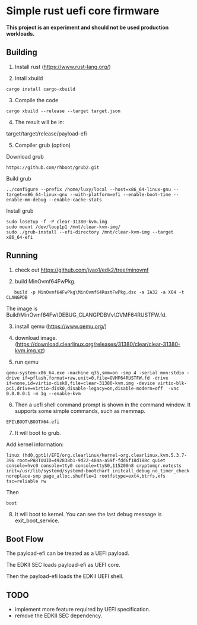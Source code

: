 # Simple rust uefi core firmware

**This project is an experiment and should not be used production workloads.**

## Building

1) Install rust (https://www.rust-lang.org/)

2) Intall xbuild

```
cargo install cargo-xbuild
```

3) Compile the code

```
cargo xbuild --release --target target.json
```

4) The result will be in:

target/target/release/payload-efi

5) Compiler grub (option)

Download grub
```
https://github.com/rhboot/grub2.git 
```

Build grub
```
../configure --prefix /home/luxy/local --host=x86_64-linux-gnu --target=x86_64-linux-gnu --with-platform=efi --enable-boot-time --enable-mm-debug --enable-cache-stats 
```

Install grub
```
sudo losetup -f -P clear-31380-kvm.img 
sudo mount /dev/loop1p1 /mnt/clear-kvm-img/ 
sudo ./grub-install --efi-directory /mnt/clear-kvm-img --target x86_64-efi 
```

## Running

1) check out https://github.com/jyao1/edk2/tree/minovmf

2) build MinOvmf64FwPkg.

```
   build -p MinOvmf64FwPkg\MinOvmf64RustFwPkg.dsc -a IA32 -a X64 -t CLANGPDB
```

The image is Build\MinOvmf64Fw\DEBUG_CLANGPDB\fv\OVMF64RUSTFW.fd.

3) install qemu (https://www.qemu.org/)

4) download image. (https://download.clearlinux.org/releases/31380/clear/clear-31380-kvm.img.xz)

5) run qemu

```
qemu-system-x86_64.exe -machine q35,smm=on -smp 4 -serial mon:stdio -drive if=pflash,format=raw,unit=0,file=OVMF64RUSTFW.fd -drive if=none,id=virtio-disk0,file=clear-31380-kvm.img -device virtio-blk-pci,drive=virtio-disk0,disable-legacy=on,disable-modern=off  -vnc 0.0.0.0:1 -m 1g --enable-kvm 
```

6) Then a uefi shell command prompt is shown in the command window.
It supports some simple commands, such as memmap.

```
EFI\BOOT\BOOTX64.efi
```

7) It will boot to grub.

Add kernel information:
```
linux (hd0,gpt1)/EFI/org.clearlinux/kernel-org.clearlinux.kvm.5.3.7-396 root=PARTUUID=492838b1-9d22-484a-a59f-fdd6f18d188c quiet console=hvc0 console=tty0 console=ttyS0,115200n8 cryptomgr.notests init=/usr/lib/systemd/systemd-bootchart initcall_debug no_timer_check noreplace-smp page_alloc.shuffle=1 rootfstype=ext4,btrfs,xfs tsc=reliable rw 
```

Then

```
boot
```

8) It will boot to kernel. You can see the last debug message is exit_boot_service.

## Boot Flow

The payload-efi can be treated as a UEFI payload.

The EDKII SEC loads payload-efi as UEFI core.

Then the payload-efi loads the EDKII UEFI shell.

## TODO

* implement more feature required by UEFI specification.
* remove the EDKII SEC dependency.

